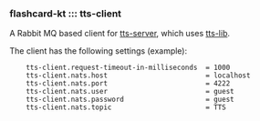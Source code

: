 ### flashcard-kt ::: tts-client

A Rabbit MQ based client for [tts-server](../tts-server), which uses [tts-lib](../tts-lib).

The client has the following settings (example):
```
    tts-client.request-timeout-in-milliseconds  = 1000
    tts-client.nats.host                        = localhost
    tts-client.nats.port                        = 4222
    tts-client.nats.user                        = guest
    tts-client.nats.password                    = guest
    tts-client.nats.topic                       = TTS
```
